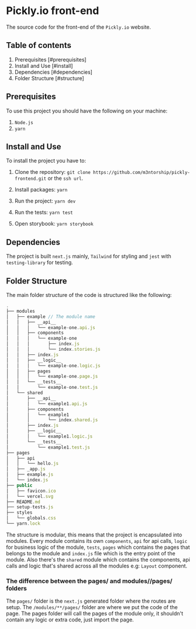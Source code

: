 # Pickly.io front-end

The source code for the front-end of the `Pickly.io` website.

## Table of contents

1. Prerequisites [#prerequisites]
2. Install and Use [#install]
3. Dependencies [#dependencies]
4. Folder Structure [#structure]

## Prerequisites

To use this project you should have the following on your machine:

1. `Node.js`
2. `yarn`

## Install and Use

To install the project you have to:

1. Clone the repository:
   `git clone https://github.com/m3ntorship/pickly-frontend.git` or the `ssh url`.

2. Install packages:
   `yarn`

3. Run the project:
   `yarn dev`

4. Run the tests:
   `yarn test`

5. Open storybook:
   `yarn storybook`

## Dependencies

The project is built `next.js` mainly, `Tailwind` for styling and `jest` with `testing-library` for testing.

## Folder Structure

The main folder structure of the code is structured like the following:

```js
.
├── modules
│   ├── example // The module name
│   │   ├── __api__
│   │   │   └── example-one.api.js
│   │   ├── components
│   │   │   └── example-one
│   │   │       ├── index.js
│   │   │       └── index.stories.js
│   │   ├── index.js
│   │   ├── __logic__
│   │   │   └── example-one.logic.js
│   │   ├── pages
│   │   │   └── example-one.page.js
│   │   └── __tests__
│   │       └── example-one.test.js
│   └── shared
│       ├── __api__
│       │   └── example1.api.js
│       ├── components
│       │   └── example1
│       │       └── index.shared.js
│       ├── index.js
│       ├── __logic__
│       │   └── example1.logic.js
│       └── __tests__
│           └── example1.test.js
├── pages
│   ├── api
│   │   └── hello.js
│   ├── _app.js
│   ├── example.js
│   └── index.js
├── public
│   ├── favicon.ico
│   └── vercel.svg
├── README.md
├── setup-tests.js
├── styles
│   └── globals.css
└── yarn.lock
```

The structure is modular, this means that the project is encapsulated into modules. Every module contains its own `components`, `api` for api calls, `logic` for business logic of the module, `tests`, `pages` which contains the pages that belongs to the module and `index.js` file which is the entry point of the module. Also there's the `shared` module which contains the components, api calls and logic that's shared across all the modules e.g: `Layout` component.

### The difference between the pages/ and modules/<module-name>/pages/ folders

The `pages/` folder is the `next.js` generated folder where the routes are setup. The `/modules/**/pages/` folder are where we put the code of the page. The pages folder will call the pages of the module only, it shouldn't contain any logic or extra code, just import the page.
